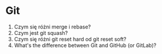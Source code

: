 # Git

1. Czym się różni merge i rebase?
2. Czym jest git squash?
3. Czym się różni git reset hard od git reset soft?
4. What's the difference between Git and GitHub (or GitLab)?